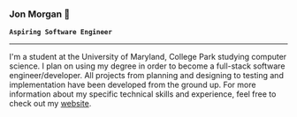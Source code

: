 ### Jon Morgan 🍩 

**`Aspiring Software Engineer`**

___

I'm a student at the University of Maryland, College Park studying computer science. I plan on using my degree in order to become a full-stack software engineer/developer. All projects from planning and designing to testing and implementation have been developed from the ground up. For more information about my specific technical skills and experience, feel free to check out my [website](google.com).
<!--
**JonMorgan1210/JonMorgan1210** is a ✨ _special_ ✨ repository because its `README.md` (this file) appears on your GitHub profile.

Here are some ideas to get you started:

- 🔭 I’m currently working on ...
- 🌱 I’m currently learning ...
- 👯 I’m looking to collaborate on ...
- 🤔 I’m looking for help with ...
- 💬 Ask me about ...
- 📫 How to reach me: ...
- 😄 Pronouns: ...
- ⚡ Fun fact: ...
-->
